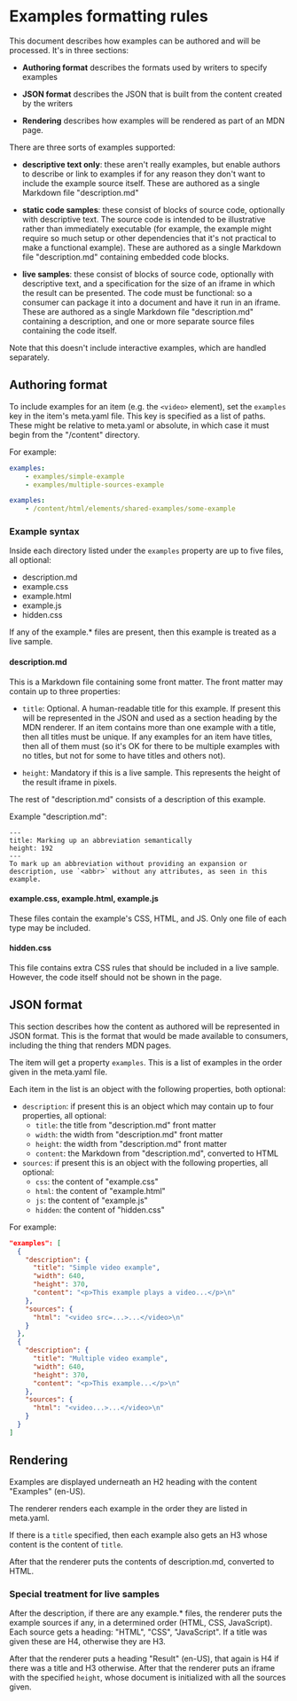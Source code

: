 # Examples formatting rules

This document describes how examples can be authored and will be processed. It's in three sections:

* **Authoring format** describes the formats used by writers to specify examples

* **JSON format** describes the JSON that is built from the content created by the writers

* **Rendering** describes how examples will be rendered as part of an MDN page.

There are three sorts of examples supported:

* **descriptive text only**: these aren't really examples, but enable authors to describe or link to examples if for any reason they don't want to include the example source itself. These are authored as a single Markdown file "description.md"

* **static code samples**: these consist of blocks of source code, optionally with descriptive text. The source code is intended to be illustrative rather than immediately executable (for example, the example might require so much setup or other dependencies that it's not practical to make a functional example). These are authored as a single Markdown file "description.md" containing embedded code blocks.

* **live samples**: these consist of blocks of source code, optionally with descriptive text, and a specification for the size of an iframe in which the result can be presented. The code must be functional: so a consumer can package it into a document and have it run in an iframe. These are authored as a single Markdown file "description.md" containing a description, and one or more separate source files containing the code itself.

Note that this doesn't include interactive examples, which are handled separately.

## Authoring format

To include examples for an item (e.g. the `<video>` element), set the `examples` key in the item's meta.yaml file. This key is specified as a list of paths. These might be relative to meta.yaml or absolute, in which case it must begin from the "/content" directory.

For example:

```yaml
examples:
    - examples/simple-example
    - examples/multiple-sources-example
```

```yaml
examples:
    - /content/html/elements/shared-examples/some-example
```

### Example syntax

Inside each directory listed under the `examples` property are up to five files, all optional:

* description.md
* example.css
* example.html
* example.js
* hidden.css

If any of the example.* files are present, then this example is treated as a live sample.

#### description.md

This is a Markdown file containing some front matter. The front matter may contain up to three properties:

* `title`: Optional. A human-readable title for this example. If present this will be represented in the JSON and used as a section heading by the MDN renderer. If an item contains more than one example with a title, then all titles must be unique. If any examples for an item have titles, then all of them must (so it's OK for there to be multiple examples with no titles, but not for some to have titles and others not).

* `height`: Mandatory if this is a live sample. This represents the height of the result iframe in pixels.

The rest of "description.md" consists of a description of this example.

Example "description.md":

```
---
title: Marking up an abbreviation semantically
height: 192
---
To mark up an abbreviation without providing an expansion or
description, use `<abbr>` without any attributes, as seen in this example.
```

#### example.css, example.html, example.js

These files contain the example's CSS, HTML, and JS. Only one file of each type may be included.

#### hidden.css

This file contains extra CSS rules that should be included in a live sample. However, the code itself should not be shown in the page.

## JSON format

This section describes how the content as authored will be represented in JSON format. This is the format that would be made available to consumers, including the thing that renders MDN pages.

The item will get a property `examples`. This is a list of examples in the order given in the meta.yaml file.

Each item in the list is an object with the following properties, both optional:

* `description`: if present this is an object which may contain up to four properties, all optional:
  * `title`: the title from "description.md" front matter
  * `width`: the width from "description.md" front matter
  * `height`: the width from "description.md" front matter
  * `content`: the Markdown from "description.md", converted to HTML
* `sources`: if present this is an object with the following properties, all optional:
  * `css`: the content of "example.css"
  * `html`: the content of "example.html"
  * `js`: the content of "example.js"
  * `hidden`: the content of "hidden.css"

For example:

```json
"examples": [
  {
    "description": {
      "title": "Simple video example",
      "width": 640,
      "height": 370,
      "content": "<p>This example plays a video...</p>\n"
    },
    "sources": {
      "html": "<video src=...>...</video>\n"
    }
  },
  {
    "description": {
      "title": "Multiple video example",
      "width": 640,
      "height": 370,
      "content": "<p>This example...</p>\n"
    },
    "sources": {
      "html": "<video...>...</video>\n"
    }
  }
]
```

## Rendering

Examples are displayed underneath an H2 heading with the content "Examples" (en-US).

The renderer renders each example in the order they are listed in meta.yaml.

If there is a `title` specified, then each example also gets an H3 whose content is the content of `title`.

After that the renderer puts the contents of description.md, converted to HTML.

### Special treatment for live samples

After the description, if there are any example.* files, the renderer puts the example sources if any, in a determined order (HTML, CSS, JavaScript). Each source gets a heading: "HTML", "CSS", "JavaScript". If a title was given these are H4, otherwise they are H3.

After that the renderer puts a heading "Result" (en-US), that again is H4 if there was a title and H3 otherwise. After that the renderer puts an iframe with the specified `height`, whose document is initialized with all the sources given.
